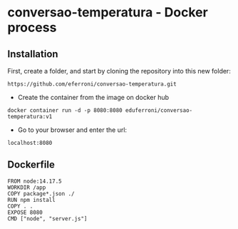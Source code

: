 # conversao-temperatura - Docker process

## Installation

First, create a folder, and start by cloning the repository into this new folder:

```
https://github.com/eferroni/conversao-temperatura.git
```

- Create the container from the image on docker hub

```
docker container run -d -p 8080:8080 eduferroni/conversao-temperatura:v1
```

- Go to your browser and enter the url:
```
localhost:8080
```

## Dockerfile
```
FROM node:14.17.5
WORKDIR /app
COPY package*.json ./
RUN npm install
COPY . .
EXPOSE 8080
CMD ["node", "server.js"]
```
